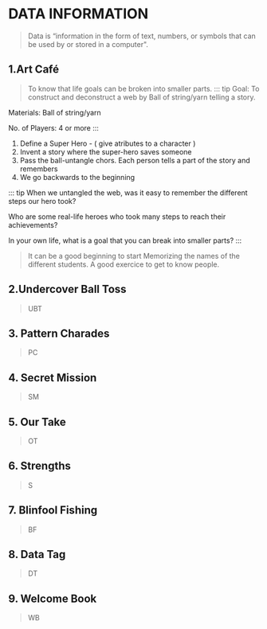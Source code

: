 # DATA INFORMATION

> Data is “information in the form of text, numbers, or symbols that can be used by or stored in a computer".


## 1.Art Café
> To know that life goals can be broken into smaller parts.
::: tip
Goal: To construct and deconstruct a web by Ball of string/yarn telling a story.

Materials: Ball of string/yarn

No. of Players: 4 or more
:::

1. Define a Super Hero - ( give atributes to a character )
2. Invent a story where the super-hero saves someone
3. Pass the ball-untangle chors. Each person tells a part of the story and remembers
4. We go backwards to the beginning

::: tip
When we untangled the web, was it easy to remember the different steps our hero took?

Who are some real-life heroes who took many steps to reach their achievements?

In your own life, what is a goal that you can break into smaller parts?
:::

> It can be a good beginning to start Memorizing the names of the different students.
> A good exercice to get to know people.

## 2.Undercover Ball Toss

> UBT

## 3. Pattern Charades

> PC

## 4. Secret Mission

> SM

## 5. Our Take

> OT

## 6. Strengths

> S

## 7. Blinfool Fishing

> BF

## 8. Data Tag

> DT

## 9. Welcome Book

> WB